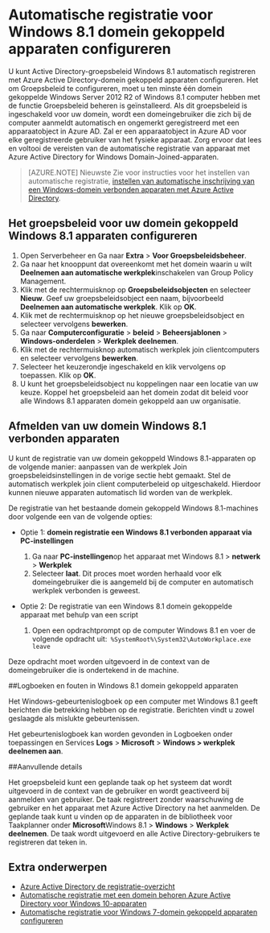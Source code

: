 <properties
    pageTitle="Automatische registratie voor Windows 8.1 domein gekoppeld apparaten configureren | Microsoft Azure"
    description=" Stappen voor het configureren van Groepsbeleid voor Windows 8.1 apparaten domein behoren automatisch registreren met Azure Active Directory. "
    services="active-directory"
    documentationCenter=""
    authors="femila"
    manager="swadhwa"
    editor=""/>

<tags
    ms.service="active-directory"
    ms.workload="identity"
    ms.tgt_pltfrm="na"
    ms.devlang="na"
    ms.topic="article"
    ms.date="09/21/2016"
    ms.author="Markvi"/>

# <a name="configure-automatic-device-registration-for-windows-81-domain-joined-devices"></a>Automatische registratie voor Windows 8.1 domein gekoppeld apparaten configureren

U kunt Active Directory-groepsbeleid Windows 8.1 automatisch registreren met Azure Active Directory-domein gekoppeld apparaten configureren. Het om Groepsbeleid te configureren, moet u ten minste één domein gekoppelde Windows Server 2012 R2 of Windows 8.1 computer hebben met de functie Groepsbeleid beheren is geïnstalleerd. Als dit groepsbeleid is ingeschakeld voor uw domein, wordt een domeingebruiker die zich bij de computer aanmeldt automatisch en ongemerkt geregistreerd met een apparaatobject in Azure AD. Zal er een apparaatobject in Azure AD voor elke geregistreerde gebruiker van het fysieke apparaat. Zorg ervoor dat lees en voltooi de vereisten van de automatische registratie van apparaat met Azure Active Directory for Windows Domain-Joined-apparaten.

>[AZURE.NOTE]
 Nieuwste Zie voor instructies voor het instellen van automatische registratie, [instellen van automatische inschrijving van een Windows-domein verbonden apparaten met Azure Active Directory](active-directory-conditional-access-automatic-device-registration-setup.md).



## <a name="configure-the-group-policy-for-your-windows-81-domain-joined-devices"></a>Het groepsbeleid voor uw domein gekoppeld Windows 8.1 apparaten configureren

1. Open Serverbeheer en Ga naar **Extra** > **Voor Groepsbeleidsbeheer**.
2. Ga naar het knooppunt dat overeenkomt met het domein waarin u wilt **Deelnemen aan automatische werkplek**inschakelen van Group Policy Management.
3. Klik met de rechtermuisknop op **Groepsbeleidsobjecten** en selecteer **Nieuw**. Geef uw groepsbeleidsobject een naam, bijvoorbeeld **Deelnemen aan automatische werkplek**. Klik op **OK**.
4. Klik met de rechtermuisknop op het nieuwe groepsbeleidsobject en selecteer vervolgens **bewerken**.
5. Ga naar **Computerconfiguratie** > **beleid** > **Beheersjablonen** > **Windows-onderdelen** > **Werkplek deelnemen**.
6. Klik met de rechtermuisknop automatisch werkplek join clientcomputers en selecteer vervolgens **bewerken**.
7. Selecteer het keuzerondje ingeschakeld en klik vervolgens op toepassen. Klik op **OK**.
8. U kunt het groepsbeleidsobject nu koppelingen naar een locatie van uw keuze. Koppel het groepsbeleid aan het domein zodat dit beleid voor alle Windows 8.1 apparaten domein gekoppeld aan uw organisatie.

## <a name="unregistering-your-windows-81-domain-joined-devices"></a>Afmelden van uw domein Windows 8.1 verbonden apparaten

U kunt de registratie van uw domein gekoppeld Windows 8.1-apparaten op de volgende manier: aanpassen van de werkplek Join groepsbeleidsinstellingen in de vorige sectie hebt gemaakt. Stel de automatisch werkplek join client computerbeleid op uitgeschakeld. Hierdoor kunnen nieuwe apparaten automatisch lid worden van de werkplek.

De registratie van het bestaande domein gekoppeld Windows 8.1-machines door volgende een van de volgende opties:

* Optie 1: **domein registratie een Windows 8.1 verbonden apparaat via PC-instellingen**
  1. Ga naar **PC-instellingen**op het apparaat met Windows 8.1 > **netwerk** > **Werkplek**
  2. Selecteer **laat**.
Dit proces moet worden herhaald voor elk domeingebruiker die is aangemeld bij de computer en automatisch werkplek verbonden is geweest.

* Optie 2: De registratie van een Windows 8.1 domein gekoppelde apparaat met behulp van een script
    1. Open een opdrachtprompt op de computer Windows 8.1 en voer de volgende opdracht uit:` %SystemRoot%\System32\AutoWorkplace.exe leave`
   
Deze opdracht moet worden uitgevoerd in de context van de domeingebruiker die is ondertekend in de machine.

##<a name="event-viewer--errors-for-windows-81-domain-joined-devices"></a>Logboeken en fouten in Windows 8.1 domein gekoppeld apparaten

Het Windows-gebeurtenislogboek op een computer met Windows 8.1 geeft berichten die betrekking hebben op de registratie. Berichten vindt u zowel geslaagde als mislukte gebeurtenissen. 

Het gebeurtenislogboek kan worden gevonden in Logboeken onder toepassingen en Services **Logs** > **Microsoft** > **Windows > werkplek deelnemen aan**.

##<a name="additional-details"></a>Aanvullende details

Het groepsbeleid kunt een geplande taak op het systeem dat wordt uitgevoerd in de context van de gebruiker en wordt geactiveerd bij aanmelden van gebruiker. De taak registreert zonder waarschuwing de gebruiker en het apparaat met Azure Active Directory na het aanmelden. De geplande taak kunt u vinden op de apparaten in de bibliotheek voor Taakplanner onder **Microsoft**Windows 8.1 > **Windows** > **Werkplek deelnemen**. De taak wordt uitgevoerd en alle Active Directory-gebruikers te registreren dat teken in. 

## <a name="additional-topics"></a>Extra onderwerpen
- [Azure Active Directory de registratie-overzicht](active-directory-conditional-access-device-registration-overview.md)
- [Automatische registratie met een domein behoren Azure Active Directory voor Windows 10-apparaten](active-directory-conditional-access-automatic-device-registration.md)
- [Automatische registratie voor Windows 7-domein gekoppeld apparaten configureren](active-directory-conditional-access-automatic-device-registration-windows7.md)


